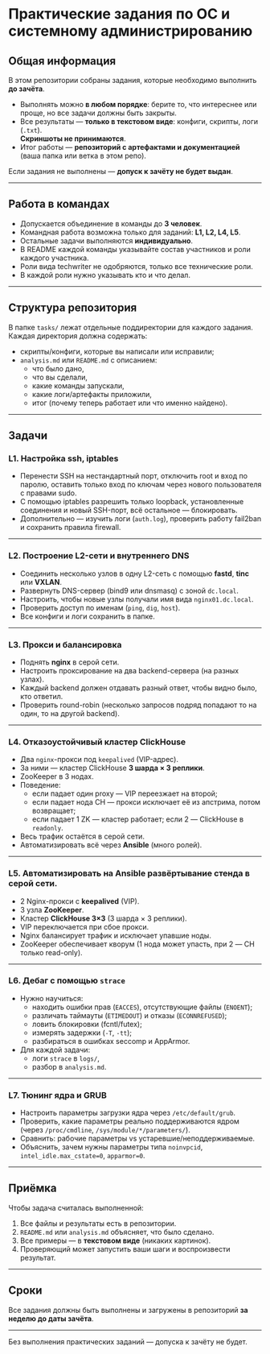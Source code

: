 # Практические задания по ОС и системному администрированию

## Общая информация
В этом репозитории собраны задания, которые необходимо выполнить **до зачёта**.  

- Выполнять можно **в любом порядке**: берите то, что интереснее или проще, но все задачи должны быть закрыты.  
- Все результаты — **только в текстовом виде**: конфиги, скрипты, логи (`.txt`).  
  **Скриншоты не принимаются**.  
- Итог работы — **репозиторий с артефактами и документацией** (ваша папка или ветка в этом репо).  

Если задания не выполнены — **допуск к зачёту не будет выдан**.  

---

## Работа в командах
- Допускается объединение в команды до **3 человек**.  
- Командная работа возможна только для заданий: **L1, L2, L4, L5**.  
- Остальные задачи выполняются **индивидуально**.  
- В README каждой команды указывайте состав участников и роли каждого участника.  
- Роли вида techwriter не одобряются, только все технические роли.  
- В каждой роли нужно указывать кто и что делал.  

---

## Структура репозитория
В папке `tasks/` лежат отдельные поддиректории для каждого задания.  
Каждая директория должна содержать:
- скрипты/конфиги, которые вы написали или исправили;
- `analysis.md` или `README.md` с описанием:  
  - что было дано,  
  - что вы сделали,  
  - какие команды запускали,  
  - какие логи/артефакты приложили,  
  - итог (почему теперь работает или что именно найдено).  

---

## Задачи

### L1. Настройка ssh, iptables
- Перенести SSH на нестандартный порт, отключить root и вход по паролю, оставить только вход по ключам через нового пользователя с правами sudo.  
- С помощью iptables разрешить только loopback, установленные соединения и новый SSH-порт, всё остальное — блокировать.  
- Дополнительно — изучить логи (`auth.log`), проверить работу fail2ban и сохранить правила firewall.  

---

### L2. Построение L2-сети и внутреннего DNS
- Соединить несколько узлов в одну L2-сеть с помощью **fastd**, **tinc** или **VXLAN**.  
- Развернуть DNS-сервер (bind9 или dnsmasq) с зоной `dc.local`.  
- Настроить, чтобы новые узлы получали имя вида `nginx01.dc.local`.  
- Проверить доступ по именам (`ping`, `dig`, `host`).  
- Все конфиги и логи сохранить в папке.  

---

### L3. Прокси и балансировка
- Поднять **nginx** в серой сети.  
- Настроить проксирование на два backend-сервера (на разных узлах).  
- Каждый backend должен отдавать разный ответ, чтобы видно было, кто ответил.  
- Проверить round-robin (несколько запросов подряд попадают то на один, то на другой backend).  

---

### L4. Отказоустойчивый кластер ClickHouse
- Два `nginx`-прокси под `keepalived` (VIP-адрес).  
- За ними — кластер ClickHouse **3 шарда × 3 реплики**.  
- ZooKeeper в 3 нодах.  
- Поведение:  
  - если падает один proxy — VIP переезжает на второй;  
  - если падает нода CH — прокси исключает её из апстрима, потом возвращает;  
  - если падает 1 ZK — кластер работает; если 2 — ClickHouse в `readonly`.  
- Весь трафик остаётся в серой сети.  
- Автоматизировать всё через **Ansible** (много ролей).  

---

### L5. Автоматизировать на **Ansible** развёртывание стенда в серой сети.  
- 2 Nginx-прокси с **keepalived** (VIP).  
- 3 узла **ZooKeeper**.  
- Кластер **ClickHouse 3×3** (3 шарда × 3 реплики).  
- VIP переключается при сбое прокси.  
- Nginx балансирует трафик и исключает упавшие ноды.  
- ZooKeeper обеспечивает кворум (1 нода может упасть, при 2 — CH только read-only).  

---

### L6. Дебаг с помощью `strace`
- Нужно научиться:
  - находить ошибки прав (`EACCES`), отсутствующие файлы (`ENOENT`);  
  - различать таймауты (`ETIMEDOUT`) и отказы (`ECONNREFUSED`);  
  - ловить блокировки (fcntl/futex);  
  - измерять задержки (`-T`, `-tt`);  
  - разбираться в ошибках seccomp и AppArmor.  
- Для каждой задачи:  
  - логи `strace` в `logs/`,  
  - разбор в `analysis.md`.  

---

### L7. Тюнинг ядра и GRUB
- Настроить параметры загрузки ядра через `/etc/default/grub`.  
- Проверить, какие параметры реально поддерживаются ядром (через `/proc/cmdline`, `/sys/module/*/parameters/`).  
- Сравнить: рабочие параметры vs устаревшие/неподдерживаемые.  
- Объяснить, зачем нужны параметры типа `noinvpcid`, `intel_idle.max_cstate=0`, `apparmor=0`.  

---

## Приёмка
Чтобы задача считалась выполненной:
1. Все файлы и результаты есть в репозитории.  
2. `README.md` или `analysis.md` объясняет, что было сделано.  
3. Все примеры — в **текстовом виде** (никаких картинок).  
4. Проверяющий может запустить ваши шаги и воспроизвести результат.  

---

## Сроки
Все задания должны быть выполнены и загружены в репозиторий **за неделю до даты зачёта**.  

---

Без выполнения практических заданий — допуска к зачёту не будет.

